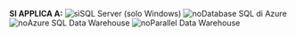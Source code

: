<Token>**SI APPLICA A:** ![sì](media/yes.png)SQL Server (solo Windows) ![no](media/no.png)Database SQL di Azure ![no](media/no.png)Azure SQL Data Warehouse ![no](media/no.png)Parallel Data Warehouse </Token>